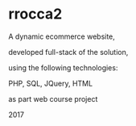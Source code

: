 # rrocca2
A dynamic ecommerce website, 

developed full-stack of the solution, 

using the following technologies: 

PHP, SQL, JQuery, HTML 

as part web course project

2017
